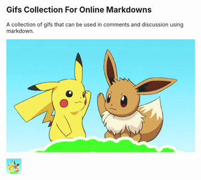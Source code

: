 ## Gifs Collection For Online Markdowns
A collection of gifs that can be used in comments and discussion using markdown.


![Picachu Gif](https://github.com/Thejus5/Gifs/blob/main/Gifs/picachu.gif)

<img src="https://github.com/Thejus5/Gifs/blob/main/Gifs/picachu.gif" width="40" height="40" />


